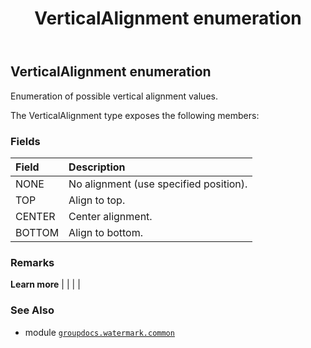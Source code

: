 ﻿---
title: VerticalAlignment enumeration
second_title: GroupDocs.Watermark for Python via .NET API References
description: 
type: docs
url: /python-net/groupdocs.watermark.common/verticalalignment/
is_root: false
weight: 90
---

## VerticalAlignment enumeration

Enumeration of possible vertical alignment values.



The VerticalAlignment type exposes the following members:

### Fields
| Field | Description |
| :- | :- |
| NONE | No alignment (use specified position). |
| TOP | Align to top. |
| CENTER | Center alignment. |
| BOTTOM | Align to bottom. |



### Remarks 


**Learn more** |
|
 |
 |

### See Also
* module [`groupdocs.watermark.common`](..)
